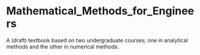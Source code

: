 # Mathematical_Methods_for_Engineers
A (draft) textbook based on two undergraduate courses; one in analytical methods and the other in numerical methods.  
